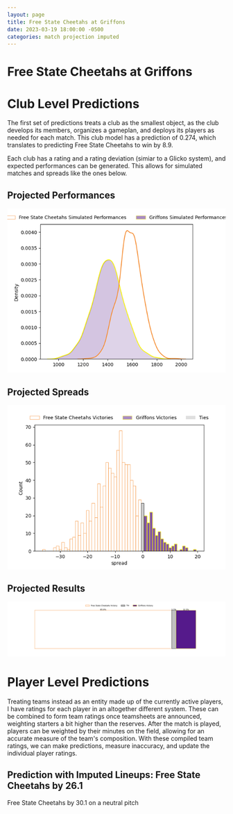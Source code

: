 ```yaml
---  
layout: page  
title: Free State Cheetahs at Griffons  
date: 2023-03-19 18:00:00 -0500  
categories: match projection imputed  
---
```

# Free State Cheetahs at Griffons

# Club Level Predictions


The first set of predictions treats a club as the smallest object, as the club develops its members, organizes a gameplan, and deploys its players as needed for each match. This club model has a prediction of 0.274, which translates to predicting Free State Cheetahs to win by 8.9.

Each club has a rating and a rating deviation (simiar to a Glicko system), and expected performances can be generated. This allows for simulated matches and spreads like the ones below.
## Projected Performances


![Projected Performances](plots/performances_2023-03-19-Griffons-FreeStateCheetahs.png)
## Projected Spreads


![Projected Spreads](plots/spreads_2023-03-19-Griffons-FreeStateCheetahs.png)
## Projected Results


![Projected Results](plots/resultbar_2023-03-19-Griffons-FreeStateCheetahs.png)
# Player Level Predictions


Treating teams instead as an entity made up of the currently active players, I have ratings for each player in an altogether different system. These can be combined to form team ratings once teamsheets are announced, weighting starters a bit higher than the reserves. After the match is played, players can be weighted by their minutes on the field, allowing for an accurate measure of the team's composition. With these compiled team ratings, we can make predictions, measure inaccuracy, and update the individual player ratings.
## Prediction with Imputed Lineups: Free State Cheetahs by 26.1


Free State Cheetahs by 30.1 on a neutral pitch

